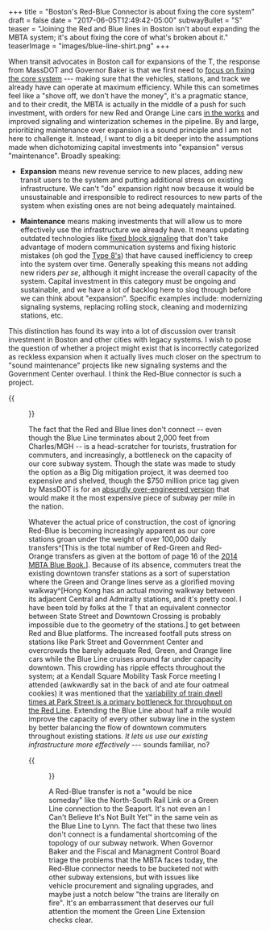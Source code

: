 +++
title = "Boston's Red-Blue Connector is about fixing the core system"
draft = false
date = "2017-06-05T12:49:42-05:00"
subwayBullet = "S"
teaser = "Joining the Red and Blue lines in Boston isn't about expanding the MBTA system; it's about fixing the core of what's broken about it."
teaserImage = "images/blue-line-shirt.png"
+++


When transit advocates in Boston call for expansions of the T, the response from MassDOT and Governor Baker is that we first need to [focus on fixing the core system](http://www.mass.gov/governor/press-office/press-releases/fy2017/update-on-mbta-reforms-and-winter-resiliency-upgrades.html) --- making sure that the vehicles, stations, and track we already have can operate at maximum efficiency. While this can sometimes feel like a "shove off, we don't have the money", it's a pragmatic stance, and to their credit, the MBTA is actually in the middle of a push for such investment, with orders for new Red and Orange Line cars [in the works](http://www.masslive.com/news/index.ssf/2017/03/take_a_tour_of_the_mock_up_of.html) and improved signaling and winterization schemes in the pipeline. By and large, prioritizing maintenance over expansion is a sound principle and I am not here to challenge it. Instead, I want to dig a bit deeper into the assumptions made when dichotomizing capital investments into "expansion" versus "maintenance". Broadly speaking:

- **Expansion** means new revenue service to new places, adding new transit users to the system and putting additional stress on existing infrastructure. We can't "do" expansion right now because it would be unsustainable and irresponsible to redirect resources to new parts of the system when existing ones are not being adequately maintained.

- **Maintenance** means making investments that will allow us to more effectively use the infrastructure we already have. It means updating outdated technologies like [fixed block signaling](https://en.wikipedia.org/wiki/Railway_signalling#Fixed_block) that don't take advantage of modern communication systems and fixing historic mistakes (oh god the [Type 8's](https://en.wikipedia.org/wiki/Green_Line_(MBTA)#/media/File:Longwood_MBTA_station,_Brookline_MA.jpg)) that have caused inefficiency to creep into the system over time. Generally speaking this means not adding new riders *per se*, although it might increase the overall capacity of the system. Capital investment in this category must be ongoing and sustainable, and we have a lot of backlog here to slog through before we can think about "expansion". Specific examples include: modernizing signaling systems, replacing rolling stock, cleaning and modernizing stations, etc.

This distinction has found its way into a lot of discussion over transit investment in Boston and other cities with legacy systems. I wish to pose the question of whether a project might exist that is incorrectly categorized as reckless expansion when it actually lives much closer on the spectrum to "sound maintenance" projects like new signaling systems and the Government Center overhaul. I think the Red-Blue connector is such a project.

{{<figure src="/images/missing-blue-segment.png" caption="The distance between Bowdoin, the Blue Line's current terminus, and the Charles/MGH Red Line station. Let's all stare at this image and collectively will the black segment into existence.">}}

The fact that the Red and Blue lines don't connect -- even though the Blue Line terminates about 2,000 feet from Charles/MGH -- is a head-scratcher for tourists, frustration for commuters, and increasingly, a bottleneck on the capacity of our core subway system. Though the state was made to study the option as a Big Dig mitigation project, it was deemed too expensive and shelved, though the $750 million price tag given by MassDOT is for an [absurdly over-engineered version](http://amateurplanner.blogspot.com/2016/09/how-massdot-stacks-deck-red-blue-edition_7.html) that would make it the most expensive piece of subway per mile in the nation. 

Whatever the actual price of construction, the cost of ignoring Red-Blue is becoming increasingly apparent as our core stations groan under the weight of over 100,000  daily transfers^[This is the total number of Red-Green and Red-Orange transfers as given at the bottom of page 16 of the [2014 MBTA Blue Book.](http://www.mbta.com/uploadedfiles/documents/2014%20BLUEBOOK%2014th%20Edition(1).pdf)]. Because of its absence, commuters treat the existing downtown transfer stations as a sort of superstation where the Green and Orange lines serve as a glorified moving walkway^[Hong Kong has an actual moving walkway between its adjacent Central and Admiralty stations, and it's pretty cool. I have been told by folks at the T that an equivalent connector between State Street and Downtown Crossing is probably impossible due to the geometry of the stations.] to get between Red and Blue platforms. The increased footfall puts stress on stations like Park Street and Government Center and overcrowds the barely adequate Red, Green, and Orange line cars while the Blue Line cruises around far under capacity downtown. This crowding has ripple effects throughout the system; at a Kendall Square Mobility Task Force meeting I attended (awkwardly sat in the back of and ate four oatmeal cookies) it was mentioned that the [variability of train dwell times at Park Street is a primary bottleneck for throughput on the Red Line](https://www.cambridgema.gov/cdd/projects/transportation/~/media/C7942C92FA4B4551B7DD54B1D831CE5B.ashx). Extending the Blue Line about half a mile would improve the capacity of every other subway line in the system by better balancing the flow of downtown commuters throughout existing stations. *It lets us use our existing infrastructure more effectively* --- sounds familiar, no?

{{<figure src="/images/blue-line-shirt.png" caption="I want this on a shirt, but no one will print it for me because trademarks">}}

A Red-Blue transfer is not a "would be nice someday" like the North-South Rail Link or a Green Line connection to the Seaport. It's not even an I Can't Believe It's Not Built Yet™ in the same vein as the Blue Line to Lynn. The fact that these two lines don't connect is a fundamental shortcoming of the topology of our subway network. When Governor Baker and the Fiscal and Managment Control Board triage the problems that the MBTA faces today, the Red-Blue connector needs to be bucketed not with other subway extensions, but with issues like vehicle procurement and signaling upgrades, and maybe just a notch below "the trains are literally on fire". It's an embarrassment that deserves our full attention the moment the Green Line Extension checks clear.
